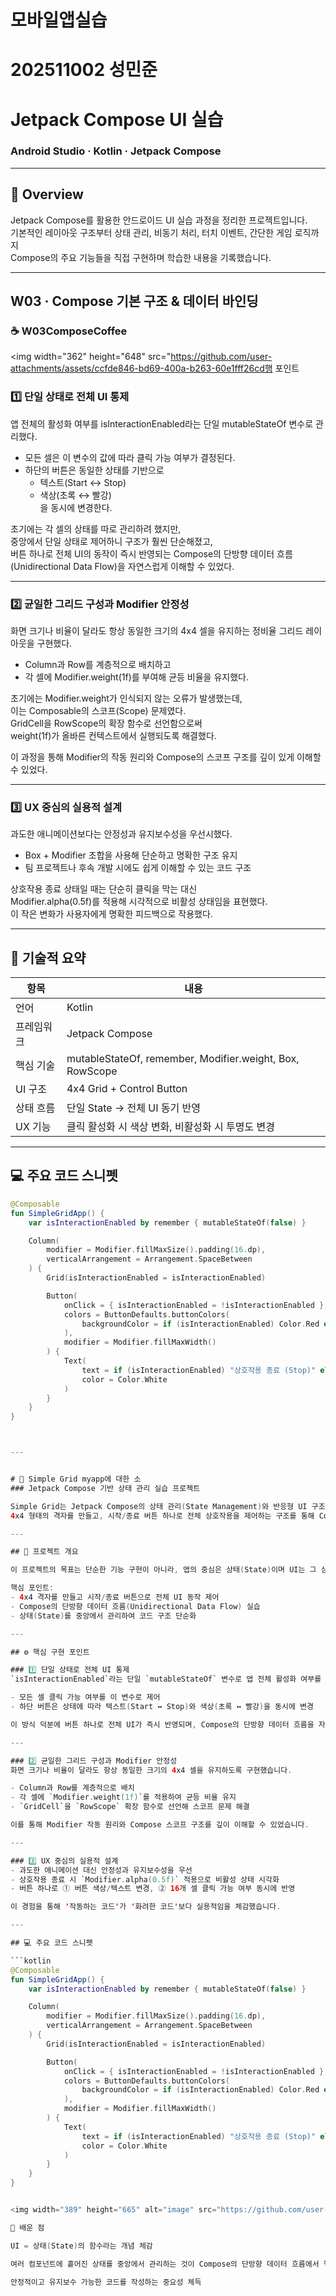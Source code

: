 # 모바일앱실습 
# 202511002 성민준


# Jetpack Compose UI 실습
### Android Studio · Kotlin · Jetpack Compose

---

## 🧭 Overview

Jetpack Compose를 활용한 안드로이드 UI 실습 과정을 정리한 프로젝트입니다.  
기본적인 레이아웃 구조부터 상태 관리, 비동기 처리, 터치 이벤트, 간단한 게임 로직까지  
Compose의 주요 기능들을 직접 구현하며 학습한 내용을 기록했습니다.

---

## W03 · Compose 기본 구조 & 데이터 바인딩

### ☕ W03ComposeCoffee  
<img width="362" height="648" src="https://github.com/user-attachments/assets/ccfde846-bd69-400a-b263-60e1fff26cd행 포인트  

### 1️⃣ 단일 상태로 전체 UI 통제  

앱 전체의 활성화 여부를 isInteractionEnabled라는 단일 mutableStateOf 변수로 관리했다.  

- 모든 셀은 이 변수의 값에 따라 클릭 가능 여부가 결정된다.  
- 하단의 버튼은 동일한 상태를 기반으로  
  - 텍스트(Start ↔ Stop)  
  - 색상(초록 ↔ 빨강)  
  을 동시에 변경한다.  

초기에는 각 셀의 상태를 따로 관리하려 했지만,  
중앙에서 단일 상태로 제어하니 구조가 훨씬 단순해졌고,  
버튼 하나로 전체 UI의 동작이 즉시 반영되는 Compose의 단방향 데이터 흐름(Unidirectional Data Flow)을 자연스럽게 이해할 수 있었다.

---

### 2️⃣ 균일한 그리드 구성과 Modifier 안정성  

화면 크기나 비율이 달라도 항상 동일한 크기의 4x4 셀을 유지하는 정비율 그리드 레이아웃을 구현했다.  

- Column과 Row를 계층적으로 배치하고  
- 각 셀에 Modifier.weight(1f)를 부여해 균등 비율을 유지했다.  

초기에는 Modifier.weight가 인식되지 않는 오류가 발생했는데,  
이는 Composable의 스코프(Scope) 문제였다.  
GridCell을 RowScope의 확장 함수로 선언함으로써  
weight(1f)가 올바른 컨텍스트에서 실행되도록 해결했다.  

이 과정을 통해 Modifier의 작동 원리와 Compose의 스코프 구조를 깊이 있게 이해할 수 있었다.

---

### 3️⃣ UX 중심의 실용적 설계  

과도한 애니메이션보다는 안정성과 유지보수성을 우선시했다.  

- Box + Modifier 조합을 사용해 단순하고 명확한 구조 유지  
- 팀 프로젝트나 후속 개발 시에도 쉽게 이해할 수 있는 코드 구조  

상호작용 종료 상태일 때는 단순히 클릭을 막는 대신  
Modifier.alpha(0.5f)를 적용해 시각적으로 비활성 상태임을 표현했다.  
이 작은 변화가 사용자에게 명확한 피드백으로 작용했다.

---

## 🧠 기술적 요약

| 항목 | 내용 |
|------|------|
| 언어 | Kotlin |
| 프레임워크 | Jetpack Compose |
| 핵심 기술 | mutableStateOf, remember, Modifier.weight, Box, RowScope |
| UI 구조 | 4x4 Grid + Control Button |
| 상태 흐름 | 단일 State → 전체 UI 동기 반영 |
| UX 기능 | 클릭 활성화 시 색상 변화, 비활성화 시 투명도 변경 |

---

## 💻 주요 코드 스니펫

```kotlin
@Composable
fun SimpleGridApp() {
    var isInteractionEnabled by remember { mutableStateOf(false) }

    Column(
        modifier = Modifier.fillMaxSize().padding(16.dp),
        verticalArrangement = Arrangement.SpaceBetween
    ) {
        Grid(isInteractionEnabled = isInteractionEnabled)

        Button(
            onClick = { isInteractionEnabled = !isInteractionEnabled },
            colors = ButtonDefaults.buttonColors(
                backgroundColor = if (isInteractionEnabled) Color.Red else Color.Green
            ),
            modifier = Modifier.fillMaxWidth()
        ) {
            Text(
                text = if (isInteractionEnabled) "상호작용 종료 (Stop)" else "상호작용 시작 (Start)",
                color = Color.White
            )
        }
    }
}



---


# 📱 Simple Grid myapp에 대한 소
### Jetpack Compose 기반 상태 관리 실습 프로젝트

Simple Grid는 Jetpack Compose의 상태 관리(State Management)와 반응형 UI 구조를 이해하기 위해 만든 실습 프로젝트입니다.  
4x4 형태의 격자를 만들고, 시작/종료 버튼 하나로 전체 상호작용을 제어하는 구조를 통해 Compose가 UI를 효율적으로 관리하는 방식을 직접 체험할 수 있습니다.

---

## 🧩 프로젝트 개요  

이 프로젝트의 목표는 단순한 기능 구현이 아니라, 앱의 중심은 상태(State)이며 UI는 그 상태를 반영한다는 Compose의 철학을 실제 코드로 체화하는 것입니다.  

핵심 포인트:  
- 4x4 격자를 만들고 시작/종료 버튼으로 전체 UI 동작 제어  
- Compose의 단방향 데이터 흐름(Unidirectional Data Flow) 실습  
- 상태(State)를 중앙에서 관리하여 코드 구조 단순화

---

## ⚙️ 핵심 구현 포인트  

### 1️⃣ 단일 상태로 전체 UI 통제  
`isInteractionEnabled`라는 단일 `mutableStateOf` 변수로 앱 전체 활성화 여부를 관리했습니다.  

- 모든 셀 클릭 가능 여부를 이 변수로 제어  
- 하단 버튼은 상태에 따라 텍스트(Start ↔ Stop)와 색상(초록 ↔ 빨강)을 동시에 변경  

이 방식 덕분에 버튼 하나로 전체 UI가 즉시 반영되며, Compose의 단방향 데이터 흐름을 자연스럽게 이해할 수 있었습니다.

---

### 2️⃣ 균일한 그리드 구성과 Modifier 안정성  
화면 크기나 비율이 달라도 항상 동일한 크기의 4x4 셀을 유지하도록 구현했습니다.  

- Column과 Row를 계층적으로 배치  
- 각 셀에 `Modifier.weight(1f)`를 적용하여 균등 비율 유지  
- `GridCell`을 `RowScope` 확장 함수로 선언해 스코프 문제 해결  

이를 통해 Modifier 작동 원리와 Compose 스코프 구조를 깊이 이해할 수 있었습니다.

---

### 3️⃣ UX 중심의 실용적 설계  
- 과도한 애니메이션 대신 안정성과 유지보수성을 우선  
- 상호작용 종료 시 `Modifier.alpha(0.5f)` 적용으로 비활성 상태 시각화  
- 버튼 하나로 ① 버튼 색상/텍스트 변경, ② 16개 셀 클릭 가능 여부 동시에 반영  

이 경험을 통해 '작동하는 코드'가 '화려한 코드'보다 실용적임을 체감했습니다.

---

## 💻 주요 코드 스니펫

```kotlin
@Composable
fun SimpleGridApp() {
    var isInteractionEnabled by remember { mutableStateOf(false) }

    Column(
        modifier = Modifier.fillMaxSize().padding(16.dp),
        verticalArrangement = Arrangement.SpaceBetween
    ) {
        Grid(isInteractionEnabled = isInteractionEnabled)

        Button(
            onClick = { isInteractionEnabled = !isInteractionEnabled },
            colors = ButtonDefaults.buttonColors(
                backgroundColor = if (isInteractionEnabled) Color.Red else Color.Green
            ),
            modifier = Modifier.fillMaxWidth()
        ) {
            Text(
                text = if (isInteractionEnabled) "상호작용 종료 (Stop)" else "상호작용 시작 (Start)",
                color = Color.White
            )
        }
    }
}


<img width="389" height="665" alt="image" src="https://github.com/user-attachments/assets/9d1990dc-4e7b-4d38-a42a-46970e365e7d" />

🧠 배운 점

UI = 상태(State)의 함수라는 개념 체감

여러 컴포넌트에 흩어진 상태를 중앙에서 관리하는 것이 Compose의 단방향 데이터 흐름에서 핵심 원칙임을 이해

안정적이고 유지보수 가능한 코드를 작성하는 중요성 체득
